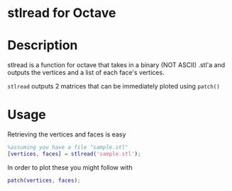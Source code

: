 stlread for Octave
==================

Description
===========

stlread is a function for octave that takes in a binary (NOT ASCII) .stl'a and outputs the vertices and a list of each face's vertices.

`stlread` outputs 2 matrices that can be immediately ploted using `patch()`

Usage
=====

Retrieving the vertices and faces is easy

```matlab
%assuming you have a file "sample.stl"
[vertices, faces] = stlread('sample.stl');
```

In order to plot these you might follow with

```matlab
patch(vertices, faces);
```
